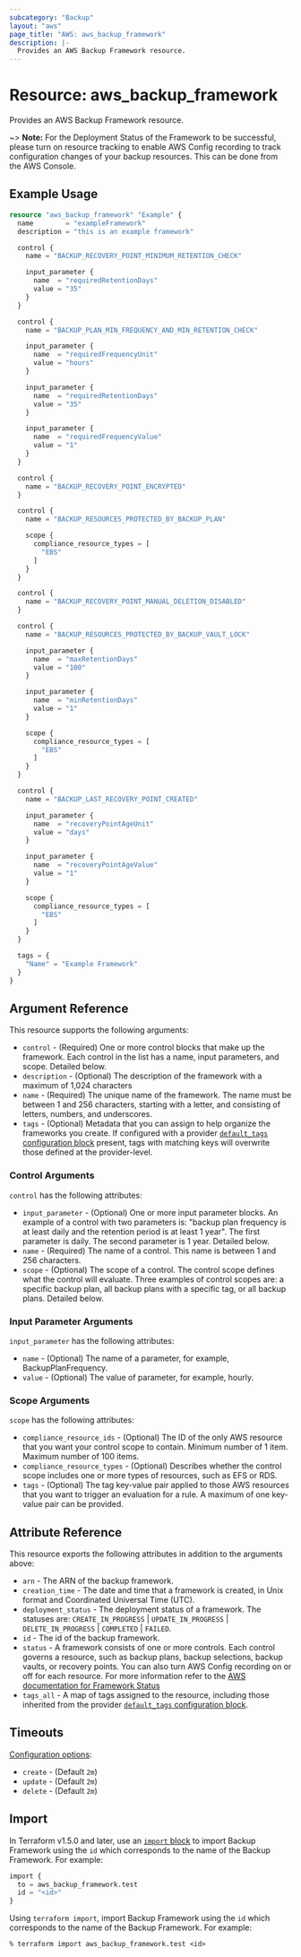 ```yaml
---
subcategory: "Backup"
layout: "aws"
page_title: "AWS: aws_backup_framework"
description: |-
  Provides an AWS Backup Framework resource.
---
```


# Resource: aws_backup_framework

Provides an AWS Backup Framework resource.

~> **Note:** For the Deployment Status of the Framework to be successful, please turn on resource tracking to enable AWS Config recording to track configuration changes of your backup resources. This can be done from the AWS Console.

## Example Usage

```terraform
resource "aws_backup_framework" "Example" {
  name        = "exampleFramework"
  description = "this is an example framework"

  control {
    name = "BACKUP_RECOVERY_POINT_MINIMUM_RETENTION_CHECK"

    input_parameter {
      name  = "requiredRetentionDays"
      value = "35"
    }
  }

  control {
    name = "BACKUP_PLAN_MIN_FREQUENCY_AND_MIN_RETENTION_CHECK"

    input_parameter {
      name  = "requiredFrequencyUnit"
      value = "hours"
    }

    input_parameter {
      name  = "requiredRetentionDays"
      value = "35"
    }

    input_parameter {
      name  = "requiredFrequencyValue"
      value = "1"
    }
  }

  control {
    name = "BACKUP_RECOVERY_POINT_ENCRYPTED"
  }

  control {
    name = "BACKUP_RESOURCES_PROTECTED_BY_BACKUP_PLAN"

    scope {
      compliance_resource_types = [
        "EBS"
      ]
    }
  }

  control {
    name = "BACKUP_RECOVERY_POINT_MANUAL_DELETION_DISABLED"
  }

  control {
    name = "BACKUP_RESOURCES_PROTECTED_BY_BACKUP_VAULT_LOCK"

    input_parameter {
      name  = "maxRetentionDays"
      value = "100"
    }

    input_parameter {
      name  = "minRetentionDays"
      value = "1"
    }

    scope {
      compliance_resource_types = [
        "EBS"
      ]
    }
  }

  control {
    name = "BACKUP_LAST_RECOVERY_POINT_CREATED"

    input_parameter {
      name  = "recoveryPointAgeUnit"
      value = "days"
    }

    input_parameter {
      name  = "recoveryPointAgeValue"
      value = "1"
    }

    scope {
      compliance_resource_types = [
        "EBS"
      ]
    }
  }

  tags = {
    "Name" = "Example Framework"
  }
}
```

## Argument Reference

This resource supports the following arguments:

* `control` - (Required) One or more control blocks that make up the framework. Each control in the list has a name, input parameters, and scope. Detailed below.
* `description` - (Optional) The description of the framework with a maximum of 1,024 characters
* `name` - (Required) The unique name of the framework. The name must be between 1 and 256 characters, starting with a letter, and consisting of letters, numbers, and underscores.
* `tags` - (Optional) Metadata that you can assign to help organize the frameworks you create. If configured with a provider [`default_tags` configuration block](https://registry.terraform.io/providers/hashicorp/aws/latest/docs#default_tags-configuration-block) present, tags with matching keys will overwrite those defined at the provider-level.

### Control Arguments

`control` has the following attributes:

* `input_parameter` - (Optional) One or more input parameter blocks. An example of a control with two parameters is: "backup plan frequency is at least daily and the retention period is at least 1 year". The first parameter is daily. The second parameter is 1 year. Detailed below.
* `name` - (Required) The name of a control. This name is between 1 and 256 characters.
* `scope` - (Optional) The scope of a control. The control scope defines what the control will evaluate. Three examples of control scopes are: a specific backup plan, all backup plans with a specific tag, or all backup plans. Detailed below.

### Input Parameter Arguments

`input_parameter` has the following attributes:

* `name` - (Optional) The name of a parameter, for example, BackupPlanFrequency.
* `value` - (Optional) The value of parameter, for example, hourly.

### Scope Arguments

`scope` has the following attributes:

* `compliance_resource_ids` - (Optional) The ID of the only AWS resource that you want your control scope to contain. Minimum number of 1 item. Maximum number of 100 items.
* `compliance_resource_types` - (Optional) Describes whether the control scope includes one or more types of resources, such as EFS or RDS.
* `tags` - (Optional) The tag key-value pair applied to those AWS resources that you want to trigger an evaluation for a rule. A maximum of one key-value pair can be provided.

## Attribute Reference

This resource exports the following attributes in addition to the arguments above:

* `arn` - The ARN of the backup framework.
* `creation_time` - The date and time that a framework is created, in Unix format and Coordinated Universal Time (UTC).
* `deployment_status` - The deployment status of a framework. The statuses are: `CREATE_IN_PROGRESS` | `UPDATE_IN_PROGRESS` | `DELETE_IN_PROGRESS` | `COMPLETED` | `FAILED`.
* `id` - The id of the backup framework.
* `status` - A framework consists of one or more controls. Each control governs a resource, such as backup plans, backup selections, backup vaults, or recovery points. You can also turn AWS Config recording on or off for each resource. For more information refer to the [AWS documentation for Framework Status](https://docs.aws.amazon.com/aws-backup/latest/devguide/API_DescribeFramework.html#Backup-DescribeFramework-response-FrameworkStatus)
* `tags_all` - A map of tags assigned to the resource, including those inherited from the provider [`default_tags` configuration block](https://registry.terraform.io/providers/hashicorp/aws/latest/docs#default_tags-configuration-block).

## Timeouts

[Configuration options](https://developer.hashicorp.com/terraform/language/resources/syntax#operation-timeouts):

* `create` - (Default `2m`)
* `update` - (Default `2m`)
* `delete` - (Default `2m`)

## Import

In Terraform v1.5.0 and later, use an [`import` block](https://developer.hashicorp.com/terraform/language/import) to import Backup Framework using the `id` which corresponds to the name of the Backup Framework. For example:

```terraform
import {
  to = aws_backup_framework.test
  id = "<id>"
}
```

Using `terraform import`, import Backup Framework using the `id` which corresponds to the name of the Backup Framework. For example:

```console
% terraform import aws_backup_framework.test <id>
```

